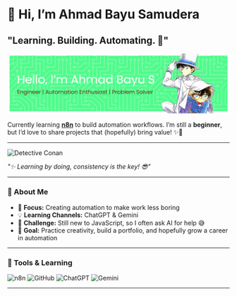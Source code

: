 # 👋 Hi, I’m Ahmad Bayu Samudera
## "Learning. Building. Automating. 🚀"

![GitHub Banner](img/github-header-banner%201.png)

Currently learning [**n8n**](https://n8n.io/) to build automation workflows.
I’m still a **beginner**, but I’d love to share projects that (hopefully) bring value! ✨🤩

---
![Detective Conan](https://media2.giphy.com/media/v1.Y2lkPTc5MGI3NjExYmlnbXA2d3k2Mm16dDhpNmhzc3BnMWt2NnU1dHI2a3c5a3JlbXh5ciZlcD12MV9faW50ZXJuYWxfZ2lmX2J5X2lkJmN0PWc/eODLcLD0Hcx7W/giphy.gif)

*"✨ Learning by doing, consistency is the key! 😎"*

---

### 🌱 About Me

* 🚀 **Focus:** Creating automation to make work less boring
* 💡 **Learning Channels:** ChatGPT & Gemini
* 🔧 **Challenge:** Still new to JavaScript, so I often ask AI for help 😅
* 🎯 **Goal:** Practice creativity, build a portfolio, and hopefully grow a career in automation

---

### 🔖 Tools & Learning

![n8n](https://img.shields.io/badge/n8n-Flow%20Automation-orange?logo=n8n) ![GitHub](https://img.shields.io/badge/GitHub-Portfolio-black?logo=github) ![ChatGPT](https://img.shields.io/badge/ChatGPT-Learning-green?logo=openai) ![Gemini](https://img.shields.io/badge/Gemini-Helper-blue?logo=google)

---